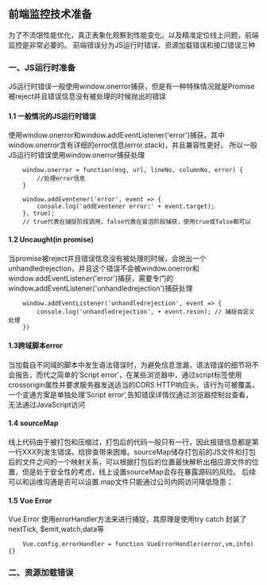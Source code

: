 ## 前端监控技术准备

为了不流氓性能优化，真正表象化观察到性能变化。以及精准定位线上问题，前端监控是非常必要的。
前端错误分为JS运行时错误、资源加载错误和接口错误三种

### 一、JS运行时准备
JS运行时错误一般使用window.onerror捕获，但是有一种特殊情况就是Promise被reject并且错误信息没有被处理的时候抛出的错误

#### 1.1 一般情况的JS运行时错误
使用window.onerror和window.addEventListener('error')捕获。其中window.onerror含有详细的error信息(error.stack)，并且兼容性更好。
所以一般JS运行时错误使用window.onerror捕获处理
```
    window.onerror = function(msg, url, lineNo, columnNo, error) {
        //处理error信息
    }

    window.addEventener('error', event => {
        console.log('addEventener error:' + event.target);
    }, true);
    // true代表在捕捉阶段调用，false代表在冒泡阶段捕获，使用true或false都可以
```

#### 1.2 Uncaught(in promise)

当promise被reject并且错误信息没有被处理的时候，会抛出一个unhandledrejection，并且这个错误不会被window.onerror和window.addEventListener('error')捕获，需要专门的window.addEventListener('unhandledrejection')捕获处理

```
    window.addEventListener('unhandledrejection', event => {
        console.log('unhandledrejection', + event.reson); // 捕捉自定义处理
    })
```

#### 1.3跨域脚本error

当加载自不同域的脚本中发生语法错误时，为避免信息泄漏，语法错误的细节将不会报告，而代之简单的‘Script error’，在某些浏览器中，通过script标签使用crossorigin属性并要求服务器发送适当的CORS HTTP响应头，该行为可被覆盖，一个变通方案是单独处理‘Script error’,告知错误详情仅通过浏览器控制台查看，无法通过JavaScript访问

#### 1.4 sourceMap

线上代码由于被打包和压缩过，打包后的代码一般只有一行，因此报错信息都是第一行XXX列发生错误，给排查带来困难。sourceMap储存打包前的JS文件和打包后的文件之间的一个映射关系，可以根据打包后的位置最快解析出相应源文件的位置，但是处于安全性的考虑，线上设置sourceMap会存在暴露源码的风险。
后续可以和运维沟通是否可以设置.map文件只能通过公司内网访问降低隐患；

#### 1.5 Vue Error

Vue Error 使用errorHandler方法来进行捕捉，其原理是使用try catch 封装了nextTick, $emit,watch,data等
```
    Vue.config.errorHandler = function VueErrorHandler(error,vm,info) {}
```

### 二、资源加载错误
